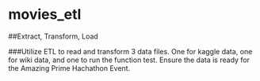 # movies_etl
##Extract, Transform, Load

###Utilize ETL to read and transform 3 data files. One for kaggle data, one for wiki data, and one to run the function test.
Ensure the data is ready for the Amazing Prime Hachathon Event. 
